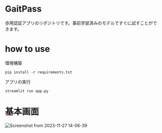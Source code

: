 # GaitPass
歩用認証アプリのリポジトリです。事前学習済みのモデルですぐに試すことができます。

# how to use
環境構築
```
pip install -r requirements.txt
```
アプリの実行
```
streamlit run app.py
```

# 基本画面
![Screenshot from 2023-11-27 14-06-39](https://github.com/tomo-Y2002/GaitPass/assets/115140750/8bb987af-62af-4dae-a868-9def106a3ba5)
